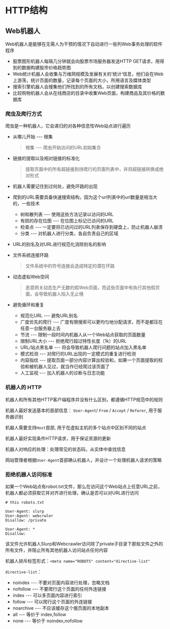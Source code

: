 # HTTP结构

## Web机器人

Web机器人是能够在无需人为干预的情况下自动进行一些列Web事务处理的软件程序

- 股票图形机器人每隔几分钟就会向股票市场服务器发送HTTP GET请求，用得到的数据构建股市价格趋势图
- Web统计机器人会收集与万维网规模及发展有关的‘统计’信息，他们会在Web上游荡，统计页面的数量，记录每个页面的大小，所用语言及媒体类型
- 搜索引擎机器人会搜集他们所找到的所有文档，以创建搜索数据库
- 比较购物机器人会从在线商店的目录中收集Web页面，构建商品及其价格的数据库

### 爬虫及爬行方式

爬虫是一种机器人，它会递归的对各种信息性Web站点进行遍历

- 从哪儿开始 --- 根集
    > 根集 --- 爬虫开始访问的URL初始集合

- 链接的提取以及相对链接的标准化
    > 提取页面中的所有超链接到待爬行的页面列表中，并将超链接转换成绝对形式

- 机器人需要记住到过何处，避免环路的出现

- 爬到的URL需要具备快速搜索结构，因为这个url列表中的url数量是相当大的，一些技术
    - 树和散列表 --- 使用这些方法记录以访问的URL
    - 有损的存在位图 --- 在位图上标记已访问的URL
    - 检查点 --- 一定要将已访问过的URL列表保存到硬盘上，防止机器人崩溃
    - 分类 --- 对机器人进行分类，各自负责自己的区域

- URL的别名及对URL进行规范化消除别名的影响

- 文件系统连接环路
    > 文件系统中的符号连接会造成特定的潜在环路

- 动态虚拟Web空间
    > 恶意网关动态生产无数的假Web页面，而这些页面中有执行其他假页面，会导致机器人陷入无止境

- 避免循环和重复
    - 规范化URL --- 避免URL别名
    - 广度优先的爬行 --- 广度有限搜索可以更均匀地分配请求，而不是都压在任意一台服务器上去
    - 节流 ---  限制一段时间内机器人从一个Web站点获取的页面数量
    - 限制URL大小 --- 拒绝爬行超过特性长度（1k）的URL
    - URL/站点黑名单 --- 将会导致机器人爬行问题的站点加入黑名单
    - 模式检测 --- 对爬行的URL出现的一定模式的重复进行检测
    - 内容指纹 --- 提取页面一部分内容计算出校验和，如果一个页面提取的校验和被机器人见过，就当作已经爬过该页面了
    - 人工监视 --- 加入机器人的诊断与日志功能

### 机器人的 HTTP

机器人和所有其他HTTP客户端程序并没有什么区别，都遵循HTTP规范中的规则

机器人最好发送基本的首部信息： `User-Agent`/ `From` / `Accept` / `Referer`, 用于服务器识别

机器人需要支持`Host`首部, 用于在虚拟主机的多个站点中区别不同的站点

机器人最好实现条件HTTP请求，用于保证资源的更新

机器人对响应的处理：处理常见的状态码，从实体中查找信息

网站管理者根据`User-Agent`首部确认机器人，并设计一个处理机器人请求的策略

### 拒绝机器人访问标准

如果一个Web站点有robot.txt文件，那么在访问这个Web站点上任意URL之前，机器人都必须获取它并对齐进行处理，确认是否可以对URL进行访问

```text
# this robots.txt

User-Agent: slurp
User-Agent: webcrwler
Disallow: /private

User-Agent: *
Disallow: 
```
该文件允许机器人Slurp和Webcrawler访问除了private子目录下那些文件之外的所有文件，并阻止所有其他机器人访问站点任何内容

机器人排斥标签形式：`<meta name="ROBOTS" content="directive-list"`

`directive-list`：
- noindex --- 不要对页面内容进行处理，忽略文档
- nofollow --- 不要爬行这个页面的任何外连链接
- index --- 可以多页面内容进行索引
- follow --- 可以爬行这个页面的外连链接
- noarchive --- 不应该缓存这个俄页面的本地副本
- all --- 等价于 index,follow
- none --- 等价于 noindex,nofollow